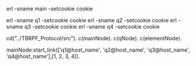 erl -sname main -setcookie cookie

erl -sname q1 -setcookie cookie
erl -sname q2 -setcookie cookie
erl -sname q3 -setcookie cookie
erl -sname q4 -setcookie cookie


cd("../TBRPF_Protocol/src").
c(mainNode).
c(qNode).
c(elementNode).


mainNode:start_link(['q1@host_name', 'q2@host_name', 'q3@host_name', 'q4@host_name'],[1, 2, 3, 4]).
